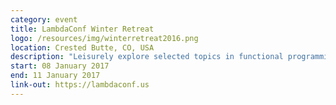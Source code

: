 ```yaml
---
category: event
title: LambdaConf Winter Retreat
logo: /resources/img/winterretreat2016.png
location: Crested Butte, CO, USA
description: "Leisurely explore selected topics in functional programming from invited LambdaConf Guides."
start: 08 January 2017
end: 11 January 2017
link-out: https://lambdaconf.us
---
```


